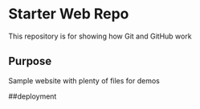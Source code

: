 # Starter Web Repo

This repository is for showing how Git and GitHub work

## Purpose

Sample website with plenty of files for demos

##deployment